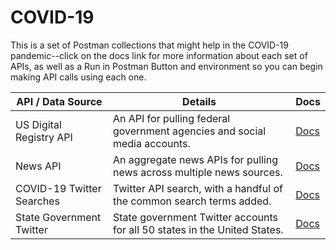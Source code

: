 # COVID-19
This is a set of Postman collections that might help in the COVID-19 pandemic--click on the docs link for more information about each set of APIs, as well as a Run in Postman Button and environment so you can begin making API calls using each one.

| API / Data Source                   |  Details                   |  Docs                                            |
|-------------------------------------|----------------------------|--------------------------------------------------|
| US Digital Registry API             | An API for pulling federal government agencies and social media accounts. | [Docs](https://documenter.getpostman.com/view/35240/SzS4RSwi) |
| News API                            | An aggregate news APIs for pulling news across multiple news sources. | [Docs](https://documenter.getpostman.com/view/35240/SzS4RT1y) |
| COVID-19 Twitter Searches           | Twitter API search, with a handful of the common search terms added. | [Docs](https://documenter.getpostman.com/view/35240/SzS4RT1z) |
| State Government Twitter            | State government Twitter accounts for all 50 states in the United States. | [Docs](https://documenter.getpostman.com/view/35240/SzS4Rmtf?version=latest) |
